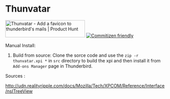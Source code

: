 # Thunvatar

<a href="https://www.producthunt.com/posts/thunvatar?utm_source=badge-featured&utm_medium=badge&utm_souce=badge-thunvatar" target="_blank"><img src="https://api.producthunt.com/widgets/embed-image/v1/featured.svg?post_id=373192&theme=light" alt="Thunvatar&#0032; - Add&#0032;a&#0032;favicon&#0032;to&#0032;thunderbird&#0039;s&#0032;mails | Product Hunt" style="width: 250px; height: 54px;" width="250" height="54" /></a> 
[![Commitizen friendly](https://img.shields.io/badge/commitizen-friendly-brightgreen.svg)](http://commitizen.github.io/cz-cli/)

Manual Install:

1. Build from source: Clone the sorce code and use the `zip -r thunvatar.xpi *` in `src` directory to build the xpi and then install it from `Add-ons Manager` page in Thunderbird.

Sources :

http://udn.realityripple.com/docs/Mozilla/Tech/XPCOM/Reference/Interface/nsITreeView
